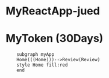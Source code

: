 # MyReactApp-jued

# MyToken (30Days)


```mermaid
    subgraph myApp
    Home(((Home)))-->Review(Review)
    style Home fill:red
    end

```